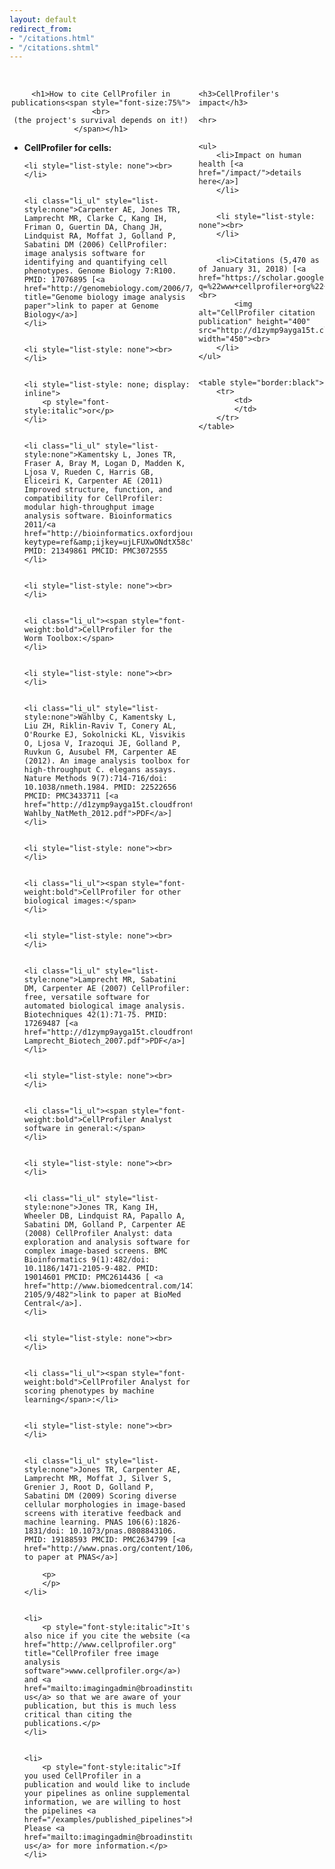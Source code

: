 ```yaml
---
layout: default
redirect_from:
- "/citations.html"
- "/citations.shtml"
---
```


<div style="float:right; width: 40%; margin-left:10px;">
    <br>


    <h3>CellProfiler's impact</h3>

    <hr>


    <ul>
        <li>Impact on human health [<a href="/impact/">details here</a>]
        </li>


        <li style="list-style: none"><br>
        </li>


        <li>Citations (5,470 as of January 31, 2018) [<a href="https://scholar.google.com/scholar?q=%22www+cellprofiler+org%22+OR+CellProfiler+OR+%22cellprofiler%22&amp;hl=en&amp;as_sdt=0,22">list</a>]<br>
            <img alt="CellProfiler citation publication" height="400" src="http://d1zymp9ayga15t.cloudfront.net/images/CP_cite_chart26.png" width="450"><br>
        </li>
    </ul>


    <table style="border:black">
        <tr>
            <td>
            </td>
        </tr>
    </table>
</div>


<center>
    <br>


    <h1>How to cite CellProfiler in publications<span style="font-size:75%"><br>
    (the project's survival depends on it!)</span></h1>
</center>


<ul>
    <li class="li_ul"><span style="font-weight:bold">CellProfiler for cells:</span>
    </li>


    <li style="list-style: none"><br>
    </li>


    <li class="li_ul" style="list-style:none">Carpenter AE, Jones TR, Lamprecht MR, Clarke C, Kang IH, Friman O, Guertin DA, Chang JH, Lindquist RA, Moffat J, Golland P, Sabatini DM (2006) CellProfiler: image analysis software for identifying and quantifying cell phenotypes. Genome Biology 7:R100. PMID: 17076895 [<a href="http://genomebiology.com/2006/7/10/R100" title="Genome biology image analysis paper">link to paper at Genome Biology</a>]
    </li>


    <li style="list-style: none"><br>
    </li>


    <li style="list-style: none; display: inline">
        <p style="font-style:italic">or</p>
    </li>


    <li class="li_ul" style="list-style:none">Kamentsky L, Jones TR, Fraser A, Bray M, Logan D, Madden K, Ljosa V, Rueden C, Harris GB, Eliceiri K, Carpenter AE (2011) Improved structure, function, and compatibility for CellProfiler: modular high-throughput image analysis software. Bioinformatics 2011/<a href="http://bioinformatics.oxfordjournals.org/content/27/8/1179.full.pdf?keytype=ref&amp;ijkey=ujLFUXwONdtX58c">doi</a>. PMID: 21349861 PMCID: PMC3072555
    </li>


    <li style="list-style: none"><br>
    </li>


    <li class="li_ul"><span style="font-weight:bold">CellProfiler for the Worm Toolbox:</span>
    </li>


    <li style="list-style: none"><br>
    </li>


    <li class="li_ul" style="list-style:none">Wählby C, Kamentsky L, Liu ZH, Riklin-Raviv T, Conery AL, O'Rourke EJ, Sokolnicki KL, Visvikis O, Ljosa V, Irazoqui JE, Golland P, Ruvkun G, Ausubel FM, Carpenter AE (2012). An image analysis toolbox for high-throughput C. elegans assays. Nature Methods 9(7):714-716/doi: 10.1038/nmeth.1984. PMID: 22522656 PMCID: PMC3433711 [<a href="http://d1zymp9ayga15t.cloudfront.net/content/papers/59-Wahlby_NatMeth_2012.pdf">PDF</a>]
    </li>


    <li style="list-style: none"><br>
    </li>


    <li class="li_ul"><span style="font-weight:bold">CellProfiler for other biological images:</span>
    </li>


    <li style="list-style: none"><br>
    </li>


    <li class="li_ul" style="list-style:none">Lamprecht MR, Sabatini DM, Carpenter AE (2007) CellProfiler: free, versatile software for automated biological image analysis. Biotechniques 42(1):71-75. PMID: 17269487 [<a href="http://d1zymp9ayga15t.cloudfront.net/content/papers/26-Lamprecht_Biotech_2007.pdf">PDF</a>]
    </li>


    <li style="list-style: none"><br>
    </li>


    <li class="li_ul"><span style="font-weight:bold">CellProfiler Analyst software in general:</span>
    </li>


    <li style="list-style: none"><br>
    </li>


    <li class="li_ul" style="list-style:none">Jones TR, Kang IH, Wheeler DB, Lindquist RA, Papallo A, Sabatini DM, Golland P, Carpenter AE (2008) CellProfiler Analyst: data exploration and analysis software for complex image-based screens. BMC Bioinformatics 9(1):482/doi: 10.1186/1471-2105-9-482. PMID: 19014601 PMCID: PMC2614436 [ <a href="http://www.biomedcentral.com/1471-2105/9/482">link to paper at BioMed Central</a>].
    </li>


    <li style="list-style: none"><br>
    </li>


    <li class="li_ul"><span style="font-weight:bold">CellProfiler Analyst for scoring phenotypes by machine learning</span>:</li>


    <li style="list-style: none"><br>
    </li>


    <li class="li_ul" style="list-style:none">Jones TR, Carpenter AE, Lamprecht MR, Moffat J, Silver S, Grenier J, Root D, Golland P, Sabatini DM (2009) Scoring diverse cellular morphologies in image-based screens with iterative feedback and machine learning. PNAS 106(6):1826-1831/doi: 10.1073/pnas.0808843106. PMID: 19188593 PMCID: PMC2634799 [<a href="http://www.pnas.org/content/106/6/1826">link to paper at PNAS</a>]

        <p>
        </p>
    </li>


    <li>
        <p style="font-style:italic">It's also nice if you cite the website (<a href="http://www.cellprofiler.org" title="CellProfiler free image analysis software">www.cellprofiler.org</a>) and <a href="mailto:imagingadmin@broadinstitute.org">email us</a> so that we are aware of your publication, but this is much less critical than citing the publications.</p>
    </li>


    <li>
        <p style="font-style:italic">If you used CellProfiler in a publication and would like to include your pipelines as online supplemental information, we are willing to host the pipelines <a href="/examples/published_pipelines">here</a>. Please <a href="mailto:imagingadmin@broadinstitute.org">contact us</a> for more information.</p>
    </li>
</ul>


<ul>
</ul>